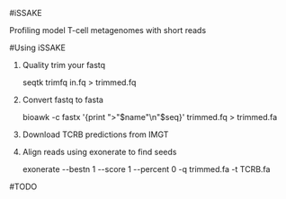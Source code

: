 #iSSAKE

Profiling model T-cell metagenomes with short reads

#Using iSSAKE

1. Quality trim your fastq

    seqtk trimfq in.fq > trimmed.fq

2. Convert fastq to fasta

    bioawk -c fastx '{print ">"$name"\n"$seq}' trimmed.fq > trimmed.fa

3. Download TCRB predictions from IMGT

4. Align reads using exonerate to find seeds

    exonerate --bestn 1 --score 1 --percent 0 -q trimmed.fa -t TCRB.fa 

#TODO
